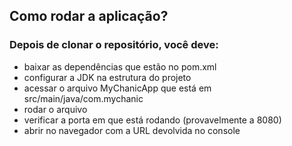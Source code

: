 ## Como rodar a aplicação?
### Depois de clonar o repositório, você deve:
  - baixar as dependências que estão no pom.xml
  - configurar a JDK na estrutura do projeto
  - acessar o arquivo MyChanicApp que está em src/main/java/com.mychanic
  - rodar o arquivo
  - verificar a porta em que está rodando (provavelmente a 8080)
  - abrir no navegador com a URL devolvida no console
